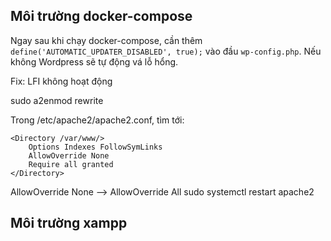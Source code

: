 ## Môi trường docker-compose

Ngay sau khi chạy docker-compose, cần thêm `define('AUTOMATIC_UPDATER_DISABLED', true);` vào đầu `wp-config.php`. Nếu không Wordpress sẽ tự động vá lỗ hổng.

Fix: LFI không hoạt động

sudo a2enmod rewrite

Trong /etc/apache2/apache2.conf, tìm tới:

```
<Directory /var/www/>
	Options Indexes FollowSymLinks
	AllowOverride None
	Require all granted
</Directory>
```

AllowOverride None --> AllowOverride All
sudo systemctl restart apache2

## Môi trường xampp
